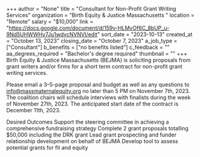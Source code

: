 +++
author = "None"
title = "Consultant for Non-Profit Grant Writing Services"
organization = "Birth Equity & Justice Massachusetts "
location = "Remote"
salary = "$10,000"
link = "https://docs.google.com/document/d/159v-HLMvOf6C_8bUP_u-9Nd5UHWWHv7Ju1wdvcNVNVI/edit"
sort_date = "2023-10-13"
created_at = "October 13, 2023"
closing_date = "October 7, 2023"
a_job_type = ["Consultant"]
b_benefits = ["no benefits listed"]
c_feedback = ""
aa_degrees_required = "Bachelor's degree required"
thumbnail = ""
+++
Birth Equity & Justice Massachusetts (BEJMA) is soliciting proposals from grant writers and/or firms for a short term contract for non-profit grant writing services. 

Please email a 3–5-page proposal and budget as well as any questions to info@massmaternalequity.org no later than 5 PM on November 7th, 2023. The coalition chairs will schedule interviews with finalists during the week of November 27th, 2023. The anticipated start date of the contract is December 11th, 2023. 


Desired Outcomes
Support the steering committee in achieving a comprehensive fundraising strategy
Complete 2 grant proposals totalling $50,000 including the DRK grant
Lead grant prospecting and funder relationship development on behalf of BEJMA
Develop tool to assess potential grants for fit and equity

